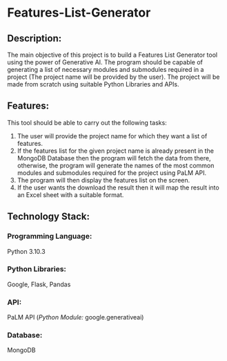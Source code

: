 # Features-List-Generator

## Description:
The main objective of this project is to build a Features List Generator tool using the power of Generative AI. The program should be capable of generating a list of necessary modules and submodules required in a project (The project name will be provided by the user).
The project will be made from scratch using suitable Python Libraries and APIs. 

## Features:
This tool should be able to carry out the following tasks:
1. The user will provide the project name for which they want a list of features.
2. If the features list for the given project name is already present in the MongoDB Database then the program will fetch the data from there, otherwise, the program will generate the names of the most common modules and submodules required for the project using PaLM API.
3. The program will then display the features list on the screen.
4. If the user wants the download the result then it will map the result into an Excel sheet with a suitable format.

## Technology Stack:
### Programming Language:
Python 3.10.3
### Python Libraries:
Google, Flask, Pandas
### API:
PaLM API (_Python Module:_ google.generativeai)
### Database:
MongoDB
